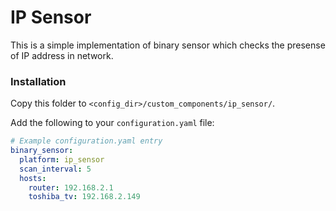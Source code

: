 # IP Sensor

This is a simple implementation of binary sensor which checks the presense of IP address in network.

### Installation

Copy this folder to `<config_dir>/custom_components/ip_sensor/`.

Add the following to your `configuration.yaml` file:

```yaml
# Example configuration.yaml entry
binary_sensor:
  platform: ip_sensor
  scan_interval: 5
  hosts:
    router: 192.168.2.1
    toshiba_tv: 192.168.2.149
```
